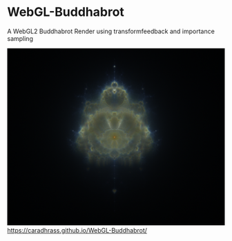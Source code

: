 # WebGL-Buddhabrot
A WebGL2 Buddhabrot Render using transformfeedback and importance sampling




 ![Alt text](budhha1.PNG?raw=true "Example")
 https://caradhrass.github.io/WebGL-Buddhabrot/